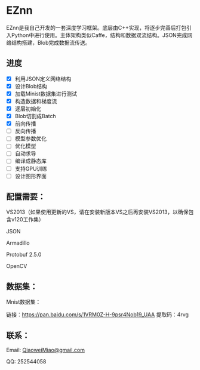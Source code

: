 # EZnn

EZnn是我自己开发的一套深度学习框架。底层由C++实现，将逐步完善后打包引入Python中进行使用。主体架构类似Caffe，结构和数据双流结构。JSON完成网络结构搭建，Blob完成数据流传送。

## 	 进度

- [x] 利用JSON定义网络结构
- [x] 设计Blob结构
- [x] 加载Minist数据集进行测试
- [x] 构造数据和梯度流
- [x] 逐层初始化
- [x] Blob切割成Batch
- [x] 前向传播
- [ ] 反向传播
- [ ] 模型参数优化
- [ ] 优化模型
- [ ] 自动求导
- [ ] 编译成静态库
- [ ] 支持GPU训练
- [ ] 设计图形界面

## 配置需要：

VS2013（如果使用更新的VS，请在安装新版本VS之后再安装VS2013，以确保包含v120工作集）

JSON

Armadillo

Protobuf 2.5.0

OpenCV

## 数据集：

Mnist数据集：

链接：https://pan.baidu.com/s/1VRM0Z-H-9psr4Nob19_UAA    提取码：4rvg 

## 联系：

Email: QiaoweiMiao@gmail.com

QQ: 252544058



